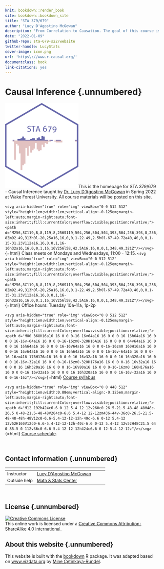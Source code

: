 ```yaml
---
knit: bookdown::render_book
site: bookdown::bookdown_site
title: "STA 379/679"
author: "Lucy D'Agostino McGowan"
description: "From Correlation to Causation. The goal of this course is to give students the skills needed to conduct analyses and communicate results when causality is the goal. Students will learn how to implement causal inference techniques including matching and weighting, evaluate assumptions, and conduct sensitivity analyses."
date: "2022-01-09"
github-repo: sta-679-s22/website
twitter-handle: LucyStats
cover-image: icon.png
url: 'https\://www.r-causal.org/'
documentclass: book
link-citations: yes
---
```


# Causal Inference {.unnumbered}

<img src="images/icon.png" class="cover" width="240"/>This is the homepage for STA 379/679 - Causal Inference taught by [Dr. Lucy D'Agostino McGowan](http://lucymcgowan.com/) in Spring 2022 at Wake Forest University.
All course materials will be posted on this site.

`<svg aria-hidden="true" role="img" viewBox="0 0 512 512" style="height:1em;width:1em;vertical-align:-0.125em;margin-left:auto;margin-right:auto;font-size:inherit;fill:currentColor;overflow:visible;position:relative;"><path d="M256,8C119,8,8,119,8,256S119,504,256,504,504,393,504,256,393,8,256,8Zm92.49,313h0l-20,25a16,16,0,0,1-22.49,2.5h0l-67-49.72a40,40,0,0,1-15-31.23V112a16,16,0,0,1,16-16h32a16,16,0,0,1,16,16V256l58,42.5A16,16,0,0,1,348.49,321Z"/></svg>`{=html}  Class meets on Mondays and Wednesdays, 11:00 - 12:15.
`<svg aria-hidden="true" role="img" viewBox="0 0 512 512" style="height:1em;width:1em;vertical-align:-0.125em;margin-left:auto;margin-right:auto;font-size:inherit;fill:currentColor;overflow:visible;position:relative;"><path d="M256,8C119,8,8,119,8,256S119,504,256,504,504,393,504,256,393,8,256,8Zm92.49,313h0l-20,25a16,16,0,0,1-22.49,2.5h0l-67-49.72a40,40,0,0,1-15-31.23V112a16,16,0,0,1,16-16h32a16,16,0,0,1,16,16V256l58,42.5A16,16,0,0,1,348.49,321Z"/></svg>`{=html}  Office hours: Tuesday 10a-11a, 1p-2p

`<svg aria-hidden="true" role="img" viewBox="0 0 512 512" style="height:1em;width:1em;vertical-align:-0.125em;margin-left:auto;margin-right:auto;font-size:inherit;fill:currentColor;overflow:visible;position:relative;"><path d="M80 368H16a16 16 0 0 0-16 16v64a16 16 0 0 0 16 16h64a16 16 0 0 0 16-16v-64a16 16 0 0 0-16-16zm0-320H16A16 16 0 0 0 0 64v64a16 16 0 0 0 16 16h64a16 16 0 0 0 16-16V64a16 16 0 0 0-16-16zm0 160H16a16 16 0 0 0-16 16v64a16 16 0 0 0 16 16h64a16 16 0 0 0 16-16v-64a16 16 0 0 0-16-16zm416 176H176a16 16 0 0 0-16 16v32a16 16 0 0 0 16 16h320a16 16 0 0 0 16-16v-32a16 16 0 0 0-16-16zm0-320H176a16 16 0 0 0-16 16v32a16 16 0 0 0 16 16h320a16 16 0 0 0 16-16V80a16 16 0 0 0-16-16zm0 160H176a16 16 0 0 0-16 16v32a16 16 0 0 0 16 16h320a16 16 0 0 0 16-16v-32a16 16 0 0 0-16-16z"/></svg>`{=html}  [Course syllabus](https://www.vizdata.org/syllabus.html) 

`<svg aria-hidden="true" role="img" viewBox="0 0 448 512" style="height:1em;width:0.88em;vertical-align:-0.125em;margin-left:auto;margin-right:auto;font-size:inherit;fill:currentColor;overflow:visible;position:relative;"><path d="M12 192h424c6.6 0 12 5.4 12 12v260c0 26.5-21.5 48-48 48H48c-26.5 0-48-21.5-48-48V204c0-6.6 5.4-12 12-12zm436-44v-36c0-26.5-21.5-48-48-48h-48V12c0-6.6-5.4-12-12-12h-40c-6.6 0-12 5.4-12 12v52H160V12c0-6.6-5.4-12-12-12h-40c-6.6 0-12 5.4-12 12v52H48C21.5 64 0 85.5 0 112v36c0 6.6 5.4 12 12 12h424c6.6 0 12-5.4 12-12z"/></svg>`{=html}  [Course schedule](https://www.vizdata.org/schedule.html).

<br>

## Contact information {.unnumbered}

<span></span>     | <span></span>     | <span></span>    | <span></span>    
------------------|-------------------|------------------|------------------
Instructor        | [Lucy D'Agostino McGowan](http://lucymcgowan.com) | <a href="mailto:mcgowald@wfu.edu" title="email"><i class="fa fa-envelope"></i></a> &nbsp; <a href="https://github.com/LucyMcGowan" title="GitHub"><i class="fa fa-github"></i></a> &nbsp; <a href="https://twitter.com/LucyStats" title="Twitter"><i class="fa fa-twitter"></i></a> 
 Outside help                 | [Math & Stats Center](https://mathandstatscenter.wfu.edu/) | <a href="mailto:mathandstatscenter@wfu.edu" title="email"><i class="fa fa-envelope"></i></a> &nbsp; | 
                  
<br>

## License {.unnumbered}

<a rel="license" href="https://creativecommons.org/licenses/by-sa/4.0/"><img src="https://licensebuttons.net/l/by-sa/4.0/88x31.png" alt="Creative Commons License" style="border-width:0"/></a><br />This online work is licensed under a <a rel="license" href="https://creativecommons.org/licenses/by-sa/4.0/">Creative Commons Attribution-ShareAlike 4.0 International</a>.


## About this website {.unnumbered}

This website is built with the [bookdown](https://bookdown.org/yihui/bookdown/) R package. It was adapted based on www.vizdata.org by [Mine Çetinkaya-Rundel](https://mine-cr.com).
